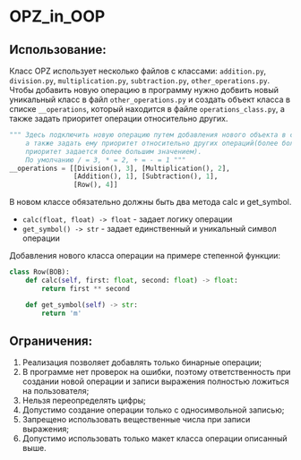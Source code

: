 # OPZ_in_OOP

## Использование:

Класс OPZ использует несколько файлов с классами: `addition.py`, `division.py`, `multiplication.py`, `subtraction.py`, `other_operations.py`. Чтобы добавить новую операцию в программу нужно добвить новый уникальный класс в файл `other_operations.py` и создать объект класса в списке `__operations`, который находится в файле `operations_class.py`, а также задать приоритет операции относительно других. 

```python
""" Здесь подключить новую операцию путем добавления нового объекта в список,
    а также задать ему приоритет относительно других операций(более большой
    приоритет задается более большим значением).
    По умолчанию / = 3, * = 2, + = - = 1 """
__operations = [[Division(), 3], [Multiplication(), 2],
                [Addition(), 1], [Subtraction(), 1],
                [Row(), 4]]
```

В новом классе обязательно должны быть два метода calc и get_symbol.
- `calc(float, float) -> float` - задает логику операции
- `get_symbol() -> str` - задает единственный и уникальный символ операции

Добавления нового класса операции на примере степенной функции:
```python
class Row(BOB):
    def calc(self, first: float, second: float) -> float:
        return first ** second

    def get_symbol(self) -> str:
        return 'm'
```

## Ограничения:

1. Реализация позволяет добавлять только бинарные операции;
2. В программе нет проверок на ошибки, поэтому ответственность при создании новой операции и записи выражения полностью ложиться на пользователя;
3. Нельзя переопределять цифры;
4. Допустимо создание операции только с односимвольной записью;
5. Запрещено использовать вещественные числа при записи выражения;
6. Допустимо использовать только макет класса операции описанный выше.
